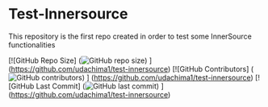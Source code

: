 # Test-Innersource
This repository is the first repo created in order to test some InnerSource functionalities 

[![GitHub Repo Size] (![GitHub repo size](https://img.shields.io/github/repo-size/udachima1/test-innersource)) ] (https://github.com/udachima1/test-innersource) [![GitHub Contributors] (![GitHub contributors](https://img.shields.io/github/contributors/udachima1/test-innersource?color=blue)) ] (https://github.com/udachima1/test-innersource) [![GitHub Last Commit] (![GitHub last commit](https://img.shields.io/github/last-commit/udachima1/test-innersource?color=brightgreen&label=green)) ] (https://github.com/udachima1/test-innersource)

